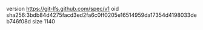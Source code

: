 version https://git-lfs.github.com/spec/v1
oid sha256:3bdb84d4275facd3ed2fa6c0ff0205e16514959da17354d4198033deb746f08d
size 1140
